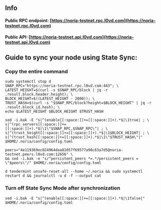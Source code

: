 ## Info
#### Public RPC endpoint: [https://noria-testnet.rpc.l0vd.com](https://noria-testnet.rpc.l0vd.com)
#### Public API: [https://noria-testnet.api.l0vd.com](https://noria-testnet.api.l0vd.com)

## Guide to sync your node using State Sync:

### Copy the entire command
```
sudo systemctl stop d
SNAP_RPC="https://noria-testnet.rpc.l0vd.com:443"; \
LATEST_HEIGHT=$(curl -s $SNAP_RPC/block | jq -r .result.block.header.height); \
BLOCK_HEIGHT=$((LATEST_HEIGHT - 2000)); \
TRUST_HASH=$(curl -s "$SNAP_RPC/block?height=$BLOCK_HEIGHT" | jq -r .result.block_id.hash); \
echo $LATEST_HEIGHT $BLOCK_HEIGHT $TRUST_HASH

sed -i.bak -E "s|^(enable[[:space:]]+=[[:space:]]+).*$|\1true| ; \
s|^(rpc_servers[[:space:]]+=[[:space:]]+).*$|\1\"$SNAP_RPC,$SNAP_RPC\"| ; \
s|^(trust_height[[:space:]]+=[[:space:]]+).*$|\1$BLOCK_HEIGHT| ; \
s|^(trust_hash[[:space:]]+=[[:space:]]+).*$|\1\"$TRUST_HASH\"|" $HOME/.noria/config/config.toml

peers="4e119369ec024964daa81057f69577a90c63a7d5@noria-testnet.peers.l0vd.com:12656" \
&& sed -i.bak -e "s/^persistent_peers *=.*/persistent_peers = \"$peers\"/" $HOME/.noria/config/config.toml 

d tendermint unsafe-reset-all --home ~/.noria && sudo systemctl restart d && journalctl -u d -f --output cat
```

### Turn off State Sync Mode after synchronization
```
sed -i.bak -E "s|^(enable[[:space:]]+=[[:space:]]+).*$|\1false|" $HOME/.noria/config/config.toml
```
